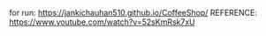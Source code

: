 for run: https://jankichauhan510.github.io/CoffeeShop/
REFERENCE: https://www.youtube.com/watch?v=52sKmRsk7xU
